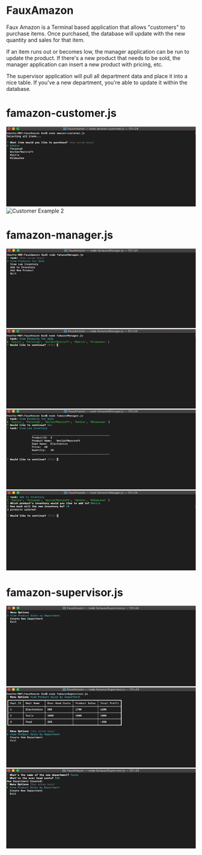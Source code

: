 # FauxAmazon

Faux Amazon is a Terminal based application that allows "customers" to purchase items. Once purchased, the database will update with the new quantity and sales for that item.

If an item runs out or becomes low, the manager application can be run to update the product. If there's a new product that needs to be sold, the manager application can insert a new product with pricing, etc. 

The supervisor application will pull all department data and place it into a nice table. If you've a new department, you're able to update it within the database.

# famazon-customer.js

![Customer Example 1](./imgs/customerMenu.png "Customer Main Menu")
![Customer Example 2](./imgs/customerPurchases.png "Purchased Item")


# famazon-manager.js

![Manager Example 1](./imgs/managerMenu.png "Manager Main Menu")
![Manager Example 2](./imgs/productSales.png "All products currently for sale")
![Manager  Example 3](./imgs/lowInv.png "All products with low inventory")
![Manager Example 4](./imgs/updateInv.png "Updating product's inventory")

# famazon-supervisor.js
![Supervisor Example 1](./imgs/supervisormenu.png "Supervisor's Main Menu")
![Supervisor Example 2](./imgs/supervisorsales.png "The statistics of all departments")
![Supervisor Example 3](./imgs/newDept.png "Creating a new department")
